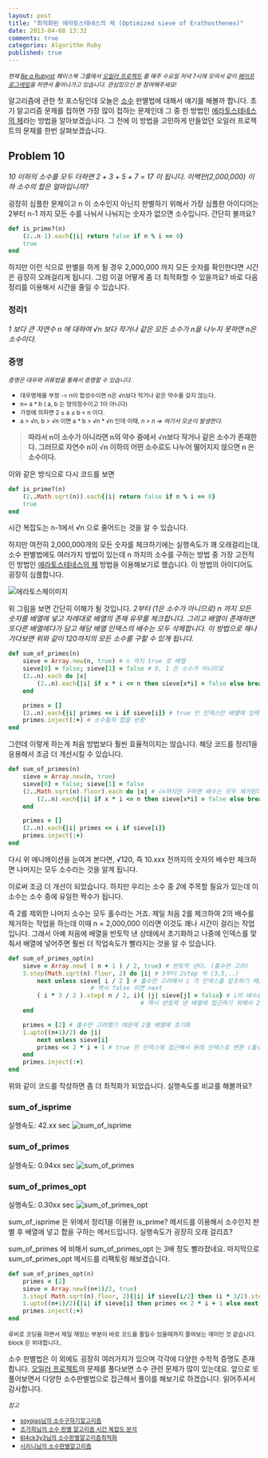 ```yaml
---
layout: post
title: "최적화된 에라토스테네스의 체 (Optimized sieve of Erathosthenes)"
date: 2013-04-08 13:32
comments: true
categories: Algorithm Ruby
published: true
---
```


*<small>현재 [Be a Rubyist](https://www.facebook.com/groups/BeRubyist/ "루비스트가 되자") 페이스북 그룹에서 [오일러 프로젝트](http://euler.synap.co.kr/) 를 매주 수요일 저녁 7시에 모여서 같이 [페어프로그래밍](http://xper.org/wiki/xp/PairProgramming)을 하면서 풀어나가고 있습니다. 관심있으신 분 참여해주세요!</small>* 

알고리즘에 관한 첫 포스팅인데 오늘은 [소수](http://ko.wikipedia.org/wiki/%EC%86%8C%EC%88%98) 판별법에 대해서 얘기를 해볼까 합니다. 초기 알고리즘 문제를 접하면 가장 많이 접하는 문제인데 그 중 한 방법인 [에라토스테네스의 체](http://ko.wikipedia.org/wiki/%EC%97%90%EB%9D%BC%ED%86%A0%EC%8A%A4%ED%85%8C%EB%84%A4%EC%8A%A4%EC%9D%98_%EC%B2%B4)라는 방법을 알아보겠습니다. 그 전에 이 방법을 고민하게 만들었던 오일러 프로젝트의 문제를 한번 살펴보겠습니다. <!-- more -->

## Problem 10
*10 이하의 소수를 모두 더하면 2 + 3 + 5 + 7 = 17 이 됩니다. 이백만(2,000,000) 이하 소수의 합은 얼마입니까?*

굉장히 심플한 문제이고 n 이 소수인지 아닌지 판별하기 위해서 가장 심플한 아이디어는 2부터 n-1 까지 모든 수를 나눠서 나눠지는 숫자가 없으면 소수입니다. 간단히 볼까요?

```ruby
def is_prime?(n)
	(2..n-1).each{|i| return false if n % i == 0}
	true
end
```

하지만 이런 식으로 판별을 하게 될 경우 2,000,000 까지 모든 숫자를 확인한다면 시간은 굉장히 오래걸리게 됩니다. 그럼 이걸 어떻게 좀 더 최적화할 수 있을까요? 바로 다음 정리를 이용해서 시간을 줄일 수 있습니다.

### 정리1
*1 보다 큰 자연수 n 에 대하여 √n 보다 작거나 같은 모든 소수가  n을 나누지 못하면 n은 소수이다.*

### 증명
<small>*증명은 대우와 귀류법을 통해서 증명할 수 있습니다.*</small>

- <small>대우명제를 부정 -> n이 합성수이면 n은 √n보다 작거나 같은 약수를 갖지 않는다.</small>
- <small>n= a * b ( a, b 는 양의정수이고 1이 아니다)</small>
- <small>가정에 의하면 2 ≤ a ≤ b < n 이다.</small>
- <small>a > √n, b > √n 이면 a * b > √n * √n 인데 이때, *n > n => 여기서 모순이 발생한다.*</small>

> **따라서 n이 소수가 아니라면 n의 약수 중에서 √n보다 작거나 같은 소수가 존재한다. 그러므로 자연수 n이 √n 이하의 어떤 소수로도 나누어 떨어지지 않으면 n 은 소수이다.**

이와 같은 방식으로 다시 코드를 보면
```ruby
def is_prime?(n)
	(2..Math.sqrt(n)).each{|i| return false if n % i == 0}
	true
end
```

시간 복잡도는 n-1에서 √n 으로 줄어드는 것을 알 수 있습니다. 

하지만 여전히 2,000,000개의 모든 숫자를 체크하기에는 실행속도가 꽤 오래걸리는데, 소수 판별법에도 여러가지 방법이 있는데 n 까지의 소수를 구하는 방법 중 가장 고전적인 방법인 [에라토스테네스의 체](http://ko.wikipedia.org/wiki/%EC%97%90%EB%9D%BC%ED%86%A0%EC%8A%A4%ED%85%8C%EB%84%A4%EC%8A%A4%EC%9D%98_%EC%B2%B4) 방법을 이용해보기로 했습니다. 이 방법의 아이디어도 굉장히 심플합니다.

![에라토스체이미지](http://upload.wikimedia.org/wikipedia/commons/b/b9/Sieve_of_Eratosthenes_animation.gif)

위 그림을 보면 간단히 이해가 될 것입니다. *2부터 (1은 소수가 아니므로) n 까지 모든 숫자를 배열에 넣고 차례대로 배열의 존재 유무를 체크합니다. 그리고 배열이 존재하면 또다른 배열에다가 담고 해당 배열 인덱스의 배수는 모두 삭제합니다. 이 방법으로 해나가다보면 위와 같이 120까지의 모든 소수를 구할 수 있게 됩니다.*

```ruby
def sum_of_primes(n)
	sieve = Array.new(n, true) # n 까지 true 로 배열
	sieve[0] = false; sieve[1] = false # 0, 1 은 소수가 아니므로
	(2..n).each do |x|	
		(2..n).each{|i| if x * i <= n then sieve[x*i] = false else break end} if sieve[x] # 해당 인덱스가 true 이면 그 배수는 모두 false
	end

	primes = []
	(2..n).each{|i| primes << i if sieve[i]} # true 인 인덱스만 배열에 입력
	primes.inject(:+) # 소수들의 합을 반환
end
```

그런데 이렇게 하는게 처음 방법보다 훨씬 효율적이지는 않습니다. 해당 코드를 정리1을 응용해서 조금 더 개선시킬 수 있습니다. 

```ruby
def sum_of_primes(n)
	sieve = Array.new(n, true) 
	sieve[0] = false; sieve[1] = false 
	(2..Math.sqrt(n).floor).each do |x|	# √n까지만 구하면 배수는 모두 제거된다.
		(2..n).each{|i| if x * i <= n then sieve[x*i] = false else break end} if sieve[x] 
	end

	primes = []
	(2..n).each{|i| primes << i if sieve[i]} 
	primes.inject(:+)
end
```

다시 위 에니메이션을 눈여겨 본다면, √120, 즉 10.xxx 전까지의 숫자의 배수만 체크하면 나머지는 모두 소수라는 것을 알게 됩니다. 

이로써 조금 더 개선이 되었습니다. 하지만 우리는 소수 중 *2*에 주목할 필요가 있는데 이 소수는 소수 중에 유일한 짝수가 됩니다. 

즉 2를 제외한 나머지 소수는 모두 홀수라는 거죠. 제일 처음 2를 체크하여 2의 배수를 제거하는 작업을 하는데 이때 n = 2,000,000 이라면 이것도 꽤나 시간이 걸리는 작업입니다.
그래서 아예 처음에 배열을 반토막 낸 상태에서 초기화하고 나중에 인덱스를 맞춰서 배열에 넣어주면 훨씬 더 작업속도가 빨라지는 것을 알 수 있습니다.

```ruby
def sum_of_primes_opt(n)
	sieve = Array.new( ( n + 1 ) / 2, true) # 반토막 낸다. (홀수만 고려)
	3.step(Math.sqrt(n).floor, 2) do |i| # 3부터 2step 씩 (3,5,..) 
		next unless sieve[ i / 2 ] # 홀수만 고려해서 i 가 인덱스를 참조하기 때문에 반토막 낸 모든 배열 인덱스에 접근하기 위해 2를 나눠줌
					   # 역시 false 이면 next 
		( i * 3 / 2 ).step( n / 2, i){ |j| sieve[j] = false} # i의 배수를 모두 false 로 만드는 작업, 2부터 시작하면 짝수를 가리키는데 짝수는 고려하지 않으니 3부터.
								     # 역시 반토막 낸 배열에 접근하기 위해서 2를 나눠줌. i 의 배수이기 때문에 step 이 i 만큼 증가.
	end

	primes = [2] # 홀수만 고려했기 때문에 2를 배열에 초기화
	1.upto((n+1)/2) do |i|
		next unless sieve[i]
		primes << 2 * i + 1 # true 인 인덱스에 접근해서 원래 인덱스로 변환 (홀수로 변환)
	end
	primes.inject(:+)
end
```

위와 같이 코드를 작성하면 좀 더 최적화가 되었습니다. 실행속도를 비교를 해볼까요?
### sum_of_isprime
실행속도: 42.xx sec
![sum_of_isprime](http://img854.imageshack.us/img854/1794/sumofisprime.png)

### sum_of_primes
실행속도: 0.94xx sec
![sum_of_primes](http://imageshack.us/a/img39/975/sumofprimes.png)

### sum_of_primes_opt
실행속도: 0.30xx sec
![sum_of_primes_opt](http://imageshack.us/a/img713/9319/sumofprimesopt.png)

sum_of_isprime 은 위에서 정리1을 이용한 is_prime? 메서드를 이용해서 소수인지 판별 후 배열에 넣고 합을 구하는 메서드입니다. 실행속도가 굉장히 오래 걸리죠?

sum_of_primes 에 비해서 sum_of_primes_opt 는 3배 정도 빨라졌네요. 마지막으로 sum_of_primes_opt 메서드를 리팩토링 해보겠습니다.

```ruby
def sum_of_primes_opt(n)
	primes = [2]
	sieve = Array.new((n+1)/2, true)
	3.step( Math.sqrt(n).floor, 2){|i| if sieve[i/2] then (i * 3/2).step(n/2,i) {|j| sieve[j]=false} else next end}
	1.upto((n+1)/2){|i| if sieve[i] then primes << 2 * i + 1 else next end}
	primes.inject(:+)
end
```

<small>루비로 코딩을 하면서 제일 재밌는 부분이 바로 코드를 줄일수 있을때까지 줄여보는 재미인 것 같습니다. block 은 위대합니다..</small>

소수 판별법은 이 외에도 굉장히 여러가지가 있으며 각각에 다양한 수학적 증명도 존재합니다. [오일러 프로젝트](http://euler.synap.co.kr/)의 문제를 풀다보면 소수 관련 문제가 많이 있는데요. 앞으로 또 풀어보면서 다양한 소수판별법으로 접근해서 풀이를 해보기로 하겠습니다. 읽어주셔서 감사합니다.

<small>*참고*</small>

- <small>[soyojas님의 소수구하기알고리즘](http://soyoja.com/160)</small>
- <small>[조가희님의 소수 판별 알고리즘 시간 복잡도 분석](http://blog.naver.com/PostView.nhn?blogId=cky5122&logNo=80170123656&categoryNo=162&parentCategoryNo=-1&viewDate=&currentPage=&postListTopCurrentPage=&isAfterWrite=true)</small>
- <small>[6l4ck3y3님의 소수판별알고리즘최적화](http://hisjournal.net/blog/128)</small>
- <small>[시리니님의 소수판별알고리즘](http://sirini.net/blog/737)</small>













